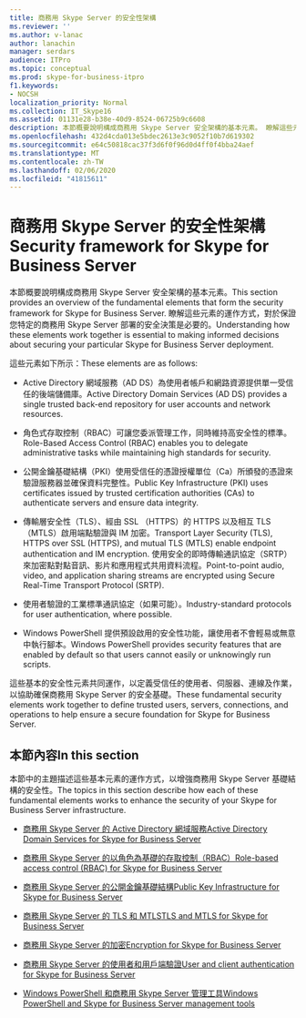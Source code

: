 ```yaml
---
title: 商務用 Skype Server 的安全性架構
ms.reviewer: ''
ms.author: v-lanac
author: lanachin
manager: serdars
audience: ITPro
ms.topic: conceptual
ms.prod: skype-for-business-itpro
f1.keywords:
- NOCSH
localization_priority: Normal
ms.collection: IT_Skype16
ms.assetid: 01131e28-b38e-40d9-8524-06725b9c6608
description: 本節概要說明構成商務用 Skype Server 安全架構的基本元素。 瞭解這些元素的運作方式，對於保證您特定的商務用 Skype Server 部署的安全決策是必要的。
ms.openlocfilehash: 432d4cda013e5bdec2613e3c9052f10b7d619302
ms.sourcegitcommit: e64c50818cac37f3d6f0f96d0d4ff0f4bba24aef
ms.translationtype: MT
ms.contentlocale: zh-TW
ms.lasthandoff: 02/06/2020
ms.locfileid: "41815611"
---
```

# <a name="security-framework-for-skype-for-business-server"></a><span data-ttu-id="52648-104">商務用 Skype Server 的安全性架構</span><span class="sxs-lookup"><span data-stu-id="52648-104">Security framework for Skype for Business Server</span></span>
 
<span data-ttu-id="52648-105">本節概要說明構成商務用 Skype Server 安全架構的基本元素。</span><span class="sxs-lookup"><span data-stu-id="52648-105">This section provides an overview of the fundamental elements that form the security framework for Skype for Business Server.</span></span> <span data-ttu-id="52648-106">瞭解這些元素的運作方式，對於保證您特定的商務用 Skype Server 部署的安全決策是必要的。</span><span class="sxs-lookup"><span data-stu-id="52648-106">Understanding how these elements work together is essential to making informed decisions about securing your particular Skype for Business Server deployment.</span></span>
  
<span data-ttu-id="52648-107">這些元素如下所示：</span><span class="sxs-lookup"><span data-stu-id="52648-107">These elements are as follows:</span></span>
  
- <span data-ttu-id="52648-108">Active Directory 網域服務（AD DS）為使用者帳戶和網路資源提供單一受信任的後端儲備庫。</span><span class="sxs-lookup"><span data-stu-id="52648-108">Active Directory Domain Services (AD DS) provides a single trusted back-end repository for user accounts and network resources.</span></span>
    
- <span data-ttu-id="52648-109">角色式存取控制（RBAC）可讓您委派管理工作，同時維持高安全性的標準。</span><span class="sxs-lookup"><span data-stu-id="52648-109">Role-Based Access Control (RBAC) enables you to delegate administrative tasks while maintaining high standards for security.</span></span>
    
- <span data-ttu-id="52648-110">公開金鑰基礎結構（PKI）使用受信任的憑證授權單位（Ca）所頒發的憑證來驗證服務器並確保資料完整性。</span><span class="sxs-lookup"><span data-stu-id="52648-110">Public Key Infrastructure (PKI) uses certificates issued by trusted certification authorities (CAs) to authenticate servers and ensure data integrity.</span></span>
    
- <span data-ttu-id="52648-111">傳輸層安全性（TLS）、經由 SSL （HTTPS）的 HTTPS 以及相互 TLS （MTLS）啟用端點驗證與 IM 加密。</span><span class="sxs-lookup"><span data-stu-id="52648-111">Transport Layer Security (TLS), HTTPS over SSL (HTTPS), and mutual TLS (MTLS) enable endpoint authentication and IM encryption.</span></span> <span data-ttu-id="52648-112">使用安全的即時傳輸通訊協定（SRTP）來加密點對點音訊、影片和應用程式共用資料流程。</span><span class="sxs-lookup"><span data-stu-id="52648-112">Point-to-point audio, video, and application sharing streams are encrypted using Secure Real-Time Transport Protocol (SRTP).</span></span>
    
- <span data-ttu-id="52648-113">使用者驗證的工業標準通訊協定（如果可能）。</span><span class="sxs-lookup"><span data-stu-id="52648-113">Industry-standard protocols for user authentication, where possible.</span></span>
    
- <span data-ttu-id="52648-114">Windows PowerShell 提供預設啟用的安全性功能，讓使用者不會輕易或無意中執行腳本。</span><span class="sxs-lookup"><span data-stu-id="52648-114">Windows PowerShell provides security features that are enabled by default so that users cannot easily or unknowingly run scripts.</span></span>
    
<span data-ttu-id="52648-115">這些基本的安全性元素共同運作，以定義受信任的使用者、伺服器、連線及作業，以協助確保商務用 Skype Server 的安全基礎。</span><span class="sxs-lookup"><span data-stu-id="52648-115">These fundamental security elements work together to define trusted users, servers, connections, and operations to help ensure a secure foundation for Skype for Business Server.</span></span>
  
## <a name="in-this-section"></a><span data-ttu-id="52648-116">本節內容</span><span class="sxs-lookup"><span data-stu-id="52648-116">In this section</span></span>

<span data-ttu-id="52648-117">本節中的主題描述這些基本元素的運作方式，以增強商務用 Skype Server 基礎結構的安全性。</span><span class="sxs-lookup"><span data-stu-id="52648-117">The topics in this section describe how each of these fundamental elements works to enhance the security of your Skype for Business Server infrastructure.</span></span>
  
- [<span data-ttu-id="52648-118">商務用 Skype Server 的 Active Directory 網域服務</span><span class="sxs-lookup"><span data-stu-id="52648-118">Active Directory Domain Services for Skype for Business Server</span></span>](active-directory-domain-services.md)
    
- [<span data-ttu-id="52648-119">商務用 Skype Server 的以角色為基礎的存取控制（RBAC）</span><span class="sxs-lookup"><span data-stu-id="52648-119">Role-based access control (RBAC) for Skype for Business Server</span></span>](role-based-access-control-rbac.md)
    
- [<span data-ttu-id="52648-120">商務用 Skype Server 的公開金鑰基礎結構</span><span class="sxs-lookup"><span data-stu-id="52648-120">Public Key Infrastructure for Skype for Business Server</span></span>](public-key-infrastructure-for-skype.md)
    
- [<span data-ttu-id="52648-121">商務用 Skype Server 的 TLS 和 MTLS</span><span class="sxs-lookup"><span data-stu-id="52648-121">TLS and MTLS for Skype for Business Server</span></span>](tls-and-mtls.md)
    
- [<span data-ttu-id="52648-122">商務用 Skype Server 的加密</span><span class="sxs-lookup"><span data-stu-id="52648-122">Encryption for Skype for Business Server</span></span>](encryption.md)
    
- [<span data-ttu-id="52648-123">商務用 Skype Server 的使用者和用戶端驗證</span><span class="sxs-lookup"><span data-stu-id="52648-123">User and client authentication for Skype for Business Server</span></span>](user-and-client-authentication.md)
    
- [<span data-ttu-id="52648-124">Windows PowerShell 和商務用 Skype Server 管理工具</span><span class="sxs-lookup"><span data-stu-id="52648-124">Windows PowerShell and Skype for Business Server management tools</span></span>](management-tools.md)
    

